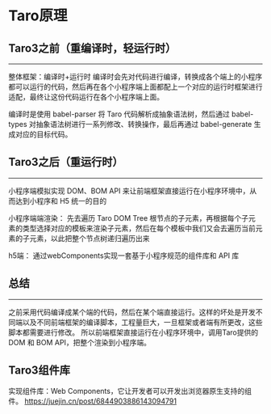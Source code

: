 # Taro原理

## Taro3之前（重编译时，轻运行时）
***
整体框架：编译时+运行时
编译时会先对代码进⾏编译，转换成各个端上的⼩程序都可以运⾏的代码，然后再在各个⼩程序端上⾯都配上⼀个对应的运⾏时框架进⾏适配，最终让这份代码运⾏在各个⼩程序端上⾯。


编译时是使用 babel-parser 将 Taro 代码解析成抽象语法树，然后通过 babel-types 对抽象语法树进行一系列修改、转换操作，最后再通过 babel-generate 生成对应的目标代码。


## Taro3之后（重运行时）
***
小程序端模拟实现 DOM、BOM API 来让前端框架直接运行在小程序环境中，从而达到小程序和 H5 统一的目的

小程序端端渲染：
先去遍历 Taro DOM Tree 根节点的子元素，再根据每个子元素的类型选择对应的模板来渲染子元素，然后在每个模板中我们又会去遍历当前元素的子元素，以此把整个节点树递归遍历出来

h5端：
通过webComponents实现一套基于小程序规范的组件库和 API 库

## 总结
***
之前采用代码编译成某个端的代码，然后在某个端直接运行。这样的坏处是开发不同端以及不同前端框架的编译脚本，工程量巨大，一旦框架或者端有所更改，这些脚本都需要进行修改。
所以前端框架直接运行在小程序环境中，调⽤Taro提供的 DOM 和 BOM API，把整个渲染到小程序端。



## Taro3组件库
实现组件库：Web Components，它让开发者可以开发出浏览器原生支持的组件。
https://juejin.cn/post/6844903886143094791

